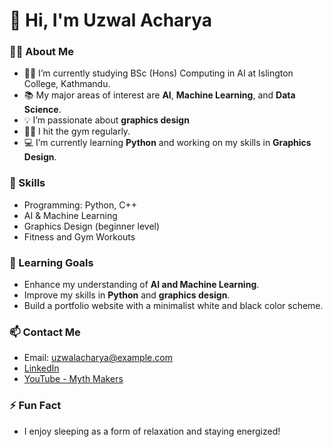 # 👋 Hi, I'm Uzwal Acharya

### 👨‍💻 About Me
- 🧑‍🎓 I’m currently studying BSc (Hons) Computing in AI at Islington College, Kathmandu.
- 📚 My major areas of interest are **AI**, **Machine Learning**, and **Data Science**.
- 💡 I’m passionate about **graphics design** 
- 🏋️‍♂️ I hit the gym regularly.
- 💻 I’m currently learning **Python** and working on my skills in **Graphics Design**.

### 🔧 Skills
- Programming: Python, C++
- AI & Machine Learning
- Graphics Design (beginner level)
- Fitness and Gym Workouts

### 🌱 Learning Goals
- Enhance my understanding of **AI and Machine Learning**.
- Improve my skills in **Python** and **graphics design**.
- Build a portfolio website with a minimalist white and black color scheme.

### 📫 Contact Me
- Email: uzwalacharya@example.com
- [LinkedIn](https://www.linkedin.com/in/uzwalacharya)
- [YouTube - Myth Makers](https://www.youtube.com/channel/yourchannel)

### ⚡ Fun Fact
- I enjoy sleeping as a form of relaxation and staying energized!
